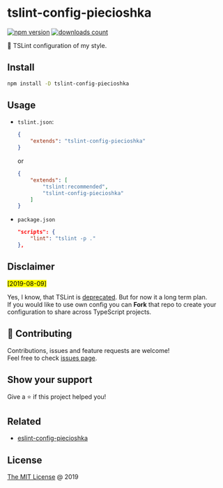 # tslint-config-piecioshka

[![npm version](https://badge.fury.io/js/tslint-config-piecioshka.svg)](https://badge.fury.io/js/tslint-config-piecioshka)
[![downloads count](https://img.shields.io/npm/dt/tslint-config-piecioshka.svg)](https://www.npmjs.com/~piecioshka)

🔨 TSLint configuration of my style.

## Install

```bash
npm install -D tslint-config-piecioshka
```

## Usage

* `tslint.json`:

    ```json
    {
        "extends": "tslint-config-piecioshka"
    }
    ```

    or

    ```json
    {
        "extends": [
            "tslint:recommended",
            "tslint-config-piecioshka"
        ]
    }
    ```

* `package.json`

    ```json
    "scripts": {
        "lint": "tslint -p ."
    },
    ```

## Disclaimer

<mark>[2019-08-09]</mark>

Yes, I know, that TSLint is [deprecated]. But for now it a long term plan.<br/>
If you would like to use own config you can **Fork** that repo to create
your configuration to share across TypeScript projects.

## 🤝 Contributing

Contributions, issues and feature requests are welcome!<br />
Feel free to check [issues page](https://github.com/piecioshka/tslint-config-piecioshka/issues/).

## Show your support

Give a ⭐️ if this project helped you!

## Related

* [eslint-config-piecioshka](https://github.com/piecioshka/eslint-config-piecioshka)

## License

[The MIT License](http://piecioshka.mit-license.org) @ 2019

[deprecated]: https://github.com/palantir/tslint/issues/4534
